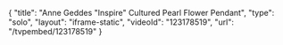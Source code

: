 {
    "title": "Anne Geddes \"Inspire\" Cultured Pearl Flower Pendant",
    "type": "solo",
    "layout": "iframe-static",
    "videoId": "123178519",
    "url": "\/tvpembed\/123178519"
}